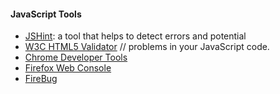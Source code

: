 #### JavaScript Tools

+ [JSHint](http://jshint.com/): a tool that helps to detect errors and potential
+ [W3C HTML5 Validator](http://validator.w3.org/check)
// problems in your JavaScript code.
+ [Chrome Developer Tools](https://developer.chrome.com/devtools)
+ [Firefox Web Console](https://developer.mozilla.org/en-US/docs/Tools/Web_Console)
+ [FireBug](http://getfirebug.com/enable)
